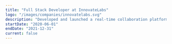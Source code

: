 ```yaml
---
title: "Full Stack Developer at InnovateLabs"
logo: "/images/companies/innovatelabs.svg"
description: "Developed and launched a real-time collaboration platform from scratch. Implemented WebSocket-based features, designed the database schema, and built a responsive front-end using React and Material-UI."
startDate: "2020-06-01"
endDate: "2021-12-31"
current: false
---
```

